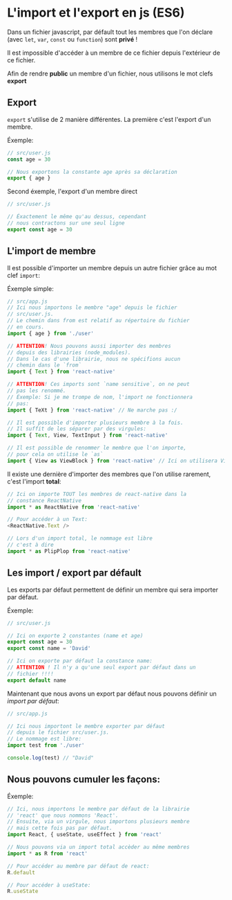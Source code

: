 # L'import et l'export en js (ES6)

Dans un fichier javascript, par défault tout les membres que l'on déclare
(avec `let`, `var`, `const` ou `function`) sont **privé** !

Il est impossible d'accéder à un membre de ce fichier depuis l'extérieur
de ce fichier.

Afin de rendre **public** un membre d'un fichier, nous utilisons
le mot clefs **export**

## Export 

`export` s'utilise de 2 manière différentes. La première c'est
l'export d'un membre.

Éxemple:

```js
// src/user.js
const age = 30

// Nous exportons la constante age après sa déclaration
export { age }
```

Second éxemple, l'export d'un membre direct

```js
// src/user.js

// Éxactement le même qu'au dessus, cependant
// nous contractons sur une seul ligne
export const age = 30
```

## L'import de membre

Il est possible d'importer un membre depuis un autre fichier grâce au
mot clef `import`:

Éxemple simple:

```js
// src/app.js
// Ici nous importons le membre "age" depuis le fichier
// src/user.js.
// Le chemin dans from est relatif au répertoire du fichier
// en cours.
import { age } from './user'

// ATTENTION! Nous pouvons aussi importer des membres
// depuis des librairies (node_modules).
// Dans le cas d'une librairie, nous ne spécifions aucun
// chemin dans le `from`
import { Text } from 'react-native'

// ATTENTION! Ces imports sont `name sensitive`, on ne peut
// pas les renommé.
// Éxemple: Si je me trompe de nom, l'import ne fonctionnera
// pas:
import { TeXt } from 'react-native' // Ne marche pas :/

// Il est possible d'importer plusieurs membre à la fois.
// Il suffit de les séparer par des virgules:
import { Text, View, TextInput } from 'react-native'

// Il est possible de renommer le membre que l'on importe,
// pour cela on utilise le `as`
import { View as ViewBlock } from 'react-native' // Ici on utilisera ViewBlock plutôt que View
```

Il existe une dernière d'importer des membres que l'on utilise rarement,
c'est l'import **total**:

```js
// Ici on importe TOUT les membres de react-native dans la
// constance ReactNative
import * as ReactNative from 'react-native'

// Pour accéder à un Text:
<ReactNative.Text />

// Lors d'un import total, le nommage est libre
// c'est à dire
import * as PlipPlop from 'react-native'
```

## Les import / export par défault

Les exports par défaut permettent de définir un membre
qui sera importer par défaut.

Éxemple:

```js
// src/user.js

// Ici on exporte 2 constantes (name et age)
export const age = 30
export const name = 'David'

// Ici on exporte par défaut la constance name:
// ATTENTION ! Il n'y a qu'une seul export par défaut dans un
// fichier !!!!
export default name
```

Maintenant que nous avons un export par défaut nous pouvons
définir un *import par défaut*:

```js
// src/app.js

// Ici nous importont le membre exporter par défaut
// depuis le fichier src/user.js.
// Le nommage est libre:
import test from './user'

console.log(test) // "David"
```

## Nous pouvons cumuler les façons:

Éxemple:

```js
// Ici, nous importons le membre par défaut de la librairie
// 'react' que nous nommons 'React'.
// Ensuite, via un virgule, nous importons plusieurs membre
// mais cette fois pas par défaut.
import React, { useState, useEffect } from 'react'

// Nous pouvons via un import total accèder au même membres
import * as R from 'react'

// Pour accéder au membre par défaut de react:
R.default

// Pour accéder à useState:
R.useState
```